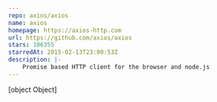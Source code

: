 ```yaml
---
repo: axios/axios
name: axios
homepage: https://axios-http.com
url: https://github.com/axios/axios
stars: 106355
starredAt: 2015-02-13T23:00:53Z
description: |-
    Promise based HTTP client for the browser and node.js
---
```


[object Object]
